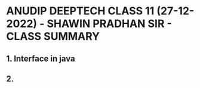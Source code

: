 # ANUDIP DEEPTECH CLASS 11 (27-12-2022) - SHAWIN PRADHAN SIR - CLASS SUMMARY

## 1. Interface in java

## 2. 